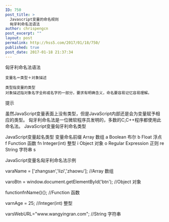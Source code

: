 ```yaml
---
ID: 750
post_title: >
  Javascript变量的命名规则
  匈牙利命名法语法
author: chrispengcn
post_excerpt: ""
layout: post
permalink: http://hss5.com/2017/01/18/750/
published: true
post_date: 2017-01-18 21:37:34
---
```

<p>匈牙利命名法语法</p>

<pre><code>变量名＝类型＋对象描述

类型指变量的类型
对象描述指对象名字全称或名字的一部分，要求有明确含义，命名要容易记忆容易理解。
</code></pre>

<p>提示</p>

<p>虽然JavaScript变量表面上没有类型，但是JavaScript内部还是会为变量赋予相应的类型。
匈牙利命名法是一位微软程序员发明的，多数的C,C++程序都使用此命名法。
JavaScript变量匈牙利命名类型</p>

<p>JavaScript变量起名类型    变量命名前缀
Array               数组  a
Boolean             布尔  b
Float               浮点  f
Function            函数  fn
Integer(int)        整型  i
Object              对象  o
Regular Expression  正则  re
String              字符串     s</p>

<p>JavaScript变量名匈牙利命名法示例</p>

<p>varaName
 = ['zhangsan','lizi','zhaowu']; //Array
 数组</p>

<p>varoBtn
 = window.document.getElementById('btn'); //Object
 对象</p>

<p>functionfnName(){}; 
//Function
 函数</p>

<p>varnAge
 = 25;  //Integer(int)
 整型</p>

<p>varsWebURL="www.wangyingran.com"; //String
 字符串
<!--more--></p>
